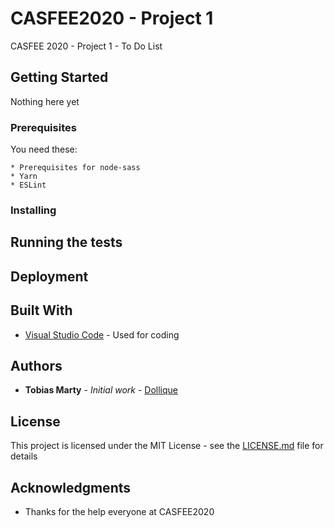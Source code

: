 # CASFEE2020 - Project 1

 CASFEE 2020 - Project 1 - To Do List

## Getting Started

Nothing here yet

### Prerequisites

You need these:

```
* Prerequisites for node-sass
* Yarn
* ESLint
```

### Installing


## Running the tests


## Deployment


## Built With

* [Visual Studio Code](https://code.visualstudio.com/) - Used for coding


## Authors

* **Tobias Marty** - *Initial work* - [Dollique](https://github.com/Dollique)

## License

This project is licensed under the MIT License - see the [LICENSE.md](LICENSE.md) file for details

## Acknowledgments

* Thanks for the help everyone at CASFEE2020

